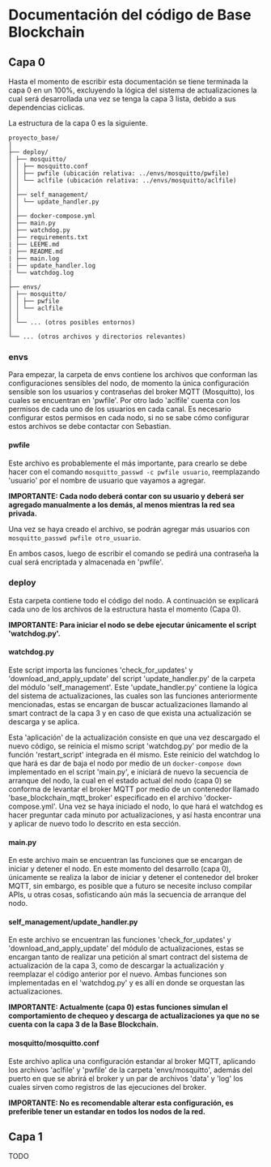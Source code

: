 # Documentación del código de Base Blockchain

## Capa 0

Hasta el momento de escribir esta documentación se tiene terminada la capa 0 en un 100%, excluyendo la lógica del sistema de actualizaciones la cual será desarrollada una vez se tenga la capa 3 lista, debido a sus dependencias ciclicas.

La estructura de la capa 0 es la siguiente.

```
proyecto_base/
│
├── deploy/
│ ├── mosquitto/
│ │ ├── mosquitto.conf
│ │ ├── pwfile (ubicación relativa: ../envs/mosquitto/pwfile)
│ │ └── aclfile (ubicación relativa: ../envs/mosquitto/aclfile)
│ │
│ ├── self_management/
│ │ └── update_handler.py
│ │
│ ├── docker-compose.yml
│ ├── main.py
│ ├── watchdog.py
│ ├── requirements.txt
| ├── LEEME.md
| ├── README.md
| ├── main.log
| ├── update_handler.log
| └── watchdog.log
│
├── envs/
│ ├── mosquitto/
│ │ ├── pwfile
│ │ └── aclfile
│ │
│ └── ... (otros posibles entornos)
│
└── ... (otros archivos y directorios relevantes)
```

### envs

Para empezar, la carpeta de envs contiene los archivos que conforman las configuraciones sensibles del nodo, de momento la única configuración sensible son los usuarios y contraseñas del broker MQTT (Mosquitto), los cuales se encuentran en 'pwfile'. Por otro lado 'aclfile' cuenta con los permisos de cada uno de los usuarios en cada canal. Es necesario configurar estos permisos en cada nodo, si no se sabe cómo configurar estos archivos se debe contactar con Sebastian.

#### pwfile

Este archivo es probablemente el más importante, para crearlo se debe hacer con el comando `mosquitto_passwd -c pwfile usuario`, reemplazando 'usuario' por el nombre de usuario que vayamos a agregar.

**IMPORTANTE: Cada nodo deberá contar con su usuario y deberá ser agregado manualmente a los demás, al menos mientras la red sea privada.**

Una vez se haya creado el archivo, se podrán agregar más usuarios con `mosquitto_passwd pwfile otro_usuario`.

En ambos casos, luego de escribir el comando se pedirá una contraseña la cual será encriptada y almacenada en 'pwfile'.

### deploy

Esta carpeta contiene todo el código del nodo. A continuación se explicará cada uno de los archivos de la estructura hasta el momento (Capa 0).

**IMPORTANTE: Para iniciar el nodo se debe ejecutar únicamente el script 'watchdog.py'.**

#### watchdog.py

Este script importa las funciones 'check_for_updates' y 'download_and_apply_update' del script 'update_handler.py' de la carpeta del módulo 'self_management'. Este 'update_handler.py' contiene la lógica del sistema de actualizaciones, las cuales son las funciones anteriormente mencionadas, estas se encargan de buscar actualizaciones llamando al smart contract de la capa 3 y en caso de que exista una actualización se descarga y se aplica.

Esta 'aplicación' de la actualización consiste en que una vez descargado el nuevo código, se reinicia el mismo script 'watchdog.py' por medio de la función 'restart_script' integrada en él mismo. Este reinicio del watchdog lo que hará es dar de baja el nodo por medio de un `docker-compose down` implementado en el script 'main.py', e iniciará de nuevo la secuencia de arranque del nodo, la cual en el estado actual del nodo (capa 0) se conforma de levantar el broker MQTT por medio de un contenedor llamado 'base_blockchain_mqtt_broker' especificado en el archivo 'docker-compose.yml'. Una vez se haya iniciado el nodo, lo que hará el watchdog es hacer preguntar cada minuto por actualizaciones, y así hasta encontrar una y aplicar de nuevo todo lo descrito en esta sección.

#### main.py

En este archivo main se encuentran las funciones que se encargan de iniciar y detener el nodo. En este momento del desarrollo (capa 0), únicamente se realiza la labor de iniciar y detener el contenedor del broker MQTT, sin embargo, es posible que a futuro se necesite incluso compilar APIs, u otras cosas, sofisticando aún más la secuencia de arranque del nodo.

#### self_management/update_handler.py

En este archivo se encuentran las funciones 'check_for_updates' y 'download_and_apply_update' del módulo de actualizaciones, estas se encargan tanto de realizar una petición al smart contract del sistema de actualización de la capa 3, como de descargar la actualización y reemplazar el código anterior por el nuevo. Ambas funciones son implementadas en el 'watchdog.py' y es allí en donde se orquestan las actualizaciones.

**IMPORTANTE: Actualmente (capa 0) estas funciones simulan el comportamiento de chequeo y descarga de actualizaciones ya que no se cuenta con la capa 3 de la Base Blockchain.**

#### mosquitto/mosquitto.conf

Este archivo aplica una configuración estandar al broker MQTT, aplicando los archivos 'aclfile' y 'pwfile' de la carpeta 'envs/mosquitto', además del puerto en que se abrirá el broker y un par de archivos 'data' y 'log' los cuales sirven como registros de las ejecuciones del broker.

**IMPORTANTE: No es recomendable alterar esta configuración, es preferible tener un estandar en todos los nodos de la red.**

## Capa 1

TODO